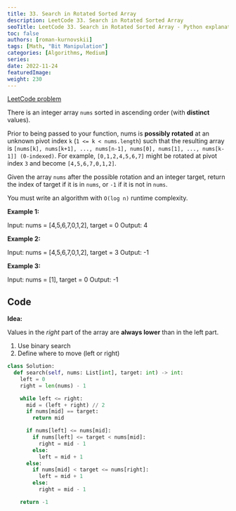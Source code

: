 ```yaml
---
title: 33. Search in Rotated Sorted Array
description: LeetCode 33. Search in Rotated Sorted Array
seoTitle: LeetCode 33. Search in Rotated Sorted Array - Python explanation
toc: false
authors: [roman-kurnovskii]
tags: [Math, "Bit Manipulation"]
categories: [Algorithms, Medium]
series:
date: 2022-11-24
featuredImage:
weight: 230
---
```


[LeetCode problem](https://leetcode.com/problems/search-in-rotated-sorted-array/)

There is an integer array `nums` sorted in ascending order (with **distinct** values).

Prior to being passed to your function, nums is **possibly rotated** at an unknown pivot index `k` (`1 <= k < nums.length`) such that the resulting array is `[nums[k], nums[k+1], ..., nums[n-1], nums[0], nums[1], ..., nums[k-1]] (0-indexed)`. For example, `[0,1,2,4,5,6,7]` might be rotated at pivot index `3` and become `[4,5,6,7,0,1,2]`.

Given the array `nums` after the possible rotation and an integer target, return the index of target if it is in `nums`, or `-1` if it is not in `nums`.

You must write an algorithm with `O(log n)` runtime complexity.

**Example 1:**

  Input: nums = [4,5,6,7,0,1,2], target = 0
  Output: 4

**Example 2:**

  Input: nums = [4,5,6,7,0,1,2], target = 3
  Output: -1

**Example 3:**

  Input: nums = [1], target = 0
  Output: -1

## Code

**Idea:**

Values in the *right* part of the array are **always lower** than in the left part.

1. Use binary search
2. Define where to move (left or right)

```python
class Solution:
  def search(self, nums: List[int], target: int) -> int:
    left = 0
    right = len(nums) - 1

    while left <= right:
      mid = (left + right) // 2
      if nums[mid] == target:
        return mid

      if nums[left] <= nums[mid]:
        if nums[left] <= target < nums[mid]:
          right = mid - 1
        else:
          left = mid + 1
      else:
        if nums[mid] < target <= nums[right]:
          left = mid + 1
        else:
          right = mid - 1

    return -1
```
